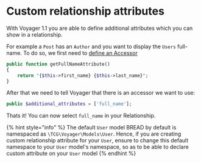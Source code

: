 # Custom relationship attributes

With Voyager 1.1 you are able to define additional attributes which you can show in a relationship.

For example a `Post` has an `Author` and you want to display the `Users` full-name. To do so, we first need to [define an Accessor](https://laravel.com/docs/eloquent-mutators#defining-an-accessor)

```php
public function getFullNameAttribute()
{
    return "{$this->first_name} {$this->last_name}";
}
```

After that we need to tell Voyager that there is an accessor we want to use:

```php
public $additional_attributes = ['full_name'];
```

Thats it! You can now select `full_name` in your Relationship.

{% hint style="info" %}
The default `User` model BREAD by default is namespaced as `\TCG\Voyager\Models\User`. Hence, if you are creating custom relationship attribute for your `User`, ensure to change this default namespace to your `User` model's namespace, so as to be able to declare custom attribute on your `User` model
{% endhint %}
